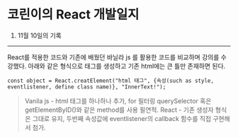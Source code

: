 코린이의 React 개발일지
===================

1. 11월 10일의 기록
-----------------
React를 적용한 코드와 기존에 배웠던 바닐라 js 를 활용한 코드를 비교하며 강의를 수강했다.
아래와 같은 형식으로 태그를 생성하고 기존 html에는 큰 틀만 존재하면 된다. 

    const object = React.creatElement("html 태그", {속성(such as style, eventlistener, define class name)}, "InnerText!");

> Vanila js - html 태그를 하나하나 추가, for 필터링 querySelector 혹은 getElementByID()와 같은 method를 사용 필연적.
> React - 기존 생성자 형식은 그대로 유지, 두번째 속성값에 eventlistener의 callback 함수를 직접 구현해서 첨가.

